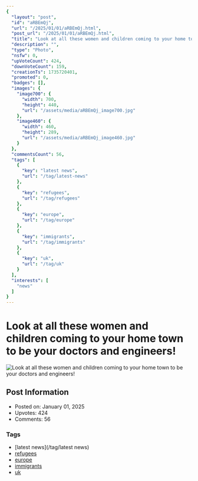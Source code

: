 ```yaml
---
{
  "layout": "post",
  "id": "aRBEmQj",
  "url": "/2025/01/01/aRBEmQj.html",
  "post_url": "/2025/01/01/aRBEmQj.html",
  "title": "Look at all these women and children coming to your home town to be your doctors and engineers!",
  "description": "",
  "type": "Photo",
  "nsfw": 0,
  "upVoteCount": 424,
  "downVoteCount": 159,
  "creationTs": 1735720401,
  "promoted": 0,
  "badges": [],
  "images": {
    "image700": {
      "width": 700,
      "height": 440,
      "url": "/assets/media/aRBEmQj_image700.jpg"
    },
    "image460": {
      "width": 460,
      "height": 289,
      "url": "/assets/media/aRBEmQj_image460.jpg"
    }
  },
  "commentsCount": 56,
  "tags": [
    {
      "key": "latest news",
      "url": "/tag/latest-news"
    },
    {
      "key": "refugees",
      "url": "/tag/refugees"
    },
    {
      "key": "europe",
      "url": "/tag/europe"
    },
    {
      "key": "immigrants",
      "url": "/tag/immigrants"
    },
    {
      "key": "uk",
      "url": "/tag/uk"
    }
  ],
  "interests": [
    "news"
  ]
}
---
```


# Look at all these women and children coming to your home town to be your doctors and engineers!

![Look at all these women and children coming to your home town to be your doctors and engineers!](/assets/media/aRBEmQj_image700.jpg)

## Post Information

- Posted on: January 01, 2025
- Upvotes: 424
- Comments: 56

### Tags

- [latest news](/tag/latest news)
- [refugees](/tag/refugees)
- [europe](/tag/europe)
- [immigrants](/tag/immigrants)
- [uk](/tag/uk)
